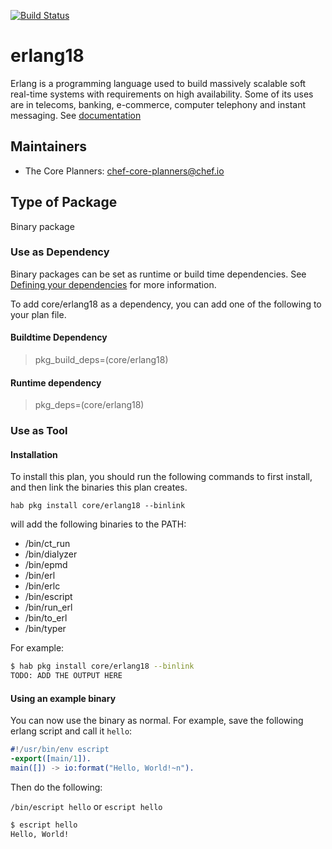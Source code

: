 [![Build Status](https://dev.azure.com/chefcorp-partnerengineering/Chef%20Base%20Plans/_apis/build/status/chef-base-plans.erlang18?branchName=master)](https://dev.azure.com/chefcorp-partnerengineering/Chef%20Base%20Plans/_build/latest?definitionId=224&branchName=master)

# erlang18

Erlang is a programming language used to build massively scalable soft real-time systems with requirements on high availability. Some of its uses are in telecoms, banking, e-commerce, computer telephony and instant messaging. See [documentation](https://www.erlang.org/docs)

## Maintainers

* The Core Planners: <chef-core-planners@chef.io>

## Type of Package

Binary package

### Use as Dependency

Binary packages can be set as runtime or build time dependencies. See [Defining your dependencies](https://www.habitat.sh/docs/developing-packages/developing-packages/#sts=Define%20Your%20Dependencies) for more information.

To add core/erlang18 as a dependency, you can add one of the following to your plan file.

#### Buildtime Dependency

> pkg_build_deps=(core/erlang18)

#### Runtime dependency

> pkg_deps=(core/erlang18)

### Use as Tool

#### Installation

To install this plan, you should run the following commands to first install, and then link the binaries this plan creates.

``hab pkg install core/erlang18 --binlink``

will add the following binaries to the PATH:

* /bin/ct_run
* /bin/dialyzer
* /bin/epmd
* /bin/erl
* /bin/erlc
* /bin/escript
* /bin/run_erl
* /bin/to_erl
* /bin/typer

For example:

```bash
$ hab pkg install core/erlang18 --binlink
TODO: ADD THE OUTPUT HERE
```

#### Using an example binary

You can now use the binary as normal.  For example, save the following erlang script and call it ``hello``:

```erlang
#!/usr/bin/env escript
-export([main/1]).
main([]) -> io:format("Hello, World!~n").
```

Then do the following:

``/bin/escript hello`` or ``escript hello``

```bash
$ escript hello
Hello, World!
```

